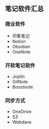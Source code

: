 ## 笔记软件汇总

### 商业软件
* 印象笔记
* Notion
* Obsidian
* OneNote

### 开软笔记软件
* Joplin
* GitNote
* Boostnote

### 同步方式
* OneDrive
* S3
* Webdave
